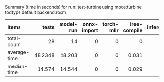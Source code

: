 Summary (time in seconds) for run: test-turbine using mode:turbine todtype:default backend:rocm

| items        |   tests |   model-run |   onnx-import |   torch-mlir |   iree-compile |   inference |
|:-------------|--------:|------------:|--------------:|-------------:|---------------:|------------:|
| total-count  | 28      |      14     |             0 |            0 |          0     |           0 |
| average-time | 48.2348 |      48.203 |             0 |            0 |          0.031 |           0 |
| median-time  | 14.574  |      14.544 |             0 |            0 |          0.029 |           0 |
